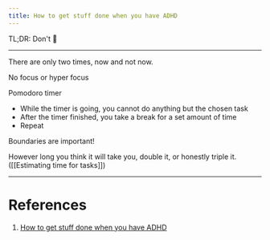```yaml
---
title: How to get stuff done when you have ADHD
---
```


TL;DR: Don't 🥲

---

There are only two times, now and not now.

No focus or hyper focus

Pomodoro timer
- While the timer is going, you cannot do anything but the chosen task
- After the timer finished, you take a break for a set amount of time
- Repeat

Boundaries are important!

However long you think it will take you, double it, or honestly triple it. ([[Estimating time for tasks]])

---

# References

1. [How to get stuff done when you have ADHD](https://www.youtube.com/watch?v=YLkOZhROvA4)
